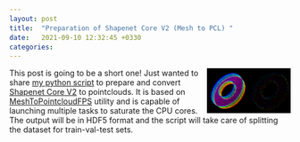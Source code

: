 ```yaml
---
layout: post
title:  "Preparation of Shapenet Core V2 (Mesh to PCL) "
date:   2021-09-10 12:32:45 +0330
categories:
---
```


<img align="right" width="150" src="https://raw.githubusercontent.com/salehjg/MeshToPointcloudFPS/master/data/image.png">

This post is going to be a short one! Just wanted to share [my python script](https://github.com/salehjg/Shapenet2_Preparation) to prepare and convert [Shapenet Core V2](https://shapenet.org/) to pointclouds. 
It is based on [MeshToPointcloudFPS](https://github.com/salehjg/MeshToPointcloudFPS) utility and is capable of launching multiple tasks to saturate the CPU cores.
The output will be in HDF5 format and the script will take care of splitting the dataset for train-val-test sets.
